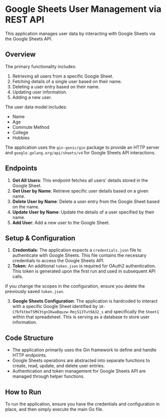 # Google Sheets User Management via REST API

This application manages user data by interacting with Google Sheets via the Google Sheets API.

## Overview

The primary functionality includes:
1. Retrieving all users from a specific Google Sheet.
2. Fetching details of a single user based on their name.
3. Deleting a user entry based on their name.
4. Updating user information.
5. Adding a new user.

The user data model includes:
- Name
- Age
- Commute Method
- College
- Hobbies

The application uses the `gin-gonic/gin` package to provide an HTTP server and `google.golang.org/api/sheets/v4` for Google Sheets API interactions.

## Endpoints

1. **Get All Users**: This endpoint fetches all users' details stored in the Google Sheet.
2. **Get User by Name**: Retrieve specific user details based on a given name.
3. **Delete User by Name**: Delete a user entry from the Google Sheet based on the name.
4. **Update User by Name**: Update the details of a user specified by their name.
5. **Add User**: Add a new user to the Google Sheet.

## Setup & Configuration

1. **Credentials**: The application expects a `credentials.json` file to authenticate with Google Sheets. This file contains the necessary credentials to access the Google Sheets API.
2. **Token**: An additional `token.json` is required for OAuth2 authentication. This token is generated upon the first run and used in subsequent API calls.

If you change the scopes in the configuration, ensure you delete the previously saved `token.json`.

3. **Google Sheets Configuration**: The application is hardcoded to interact with a specific Google Sheet identified by `10-CfbfktbeTSMV3tgnIKwaBquzw-RmjS13Tut9A32_s` and specifically the `Sheet1` within that spreadsheet. This is serving as a database to store user information. 

## Code Structure

- The application primarily uses the Gin framework to define and handle HTTP endpoints.
- Google Sheets operations are abstracted into separate functions to create, read, update, and delete user entries.
- Authentication and token management for Google Sheets API are managed through helper functions.

## How to Run

To run the application, ensure you have the credentials and configuration in place, and then simply execute the main Go file.



